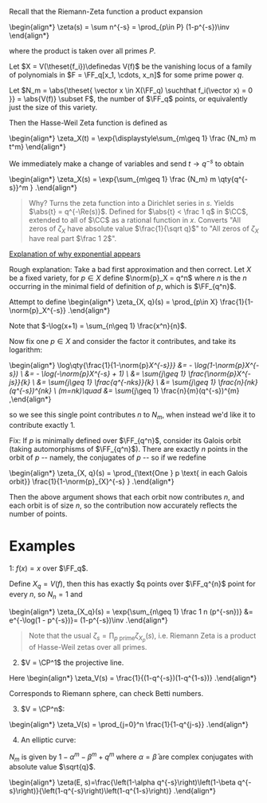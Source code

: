 Recall that the Riemann-Zeta function a product expansion


\begin{align*}
\zeta(s) = \sum n^{-s} = \prod_{p\in P} (1-p^{-s})\inv
\end{align*}

where the product is taken over all primes $P$.

Let $X = V(\theset{f_i})\definedas V(f)$ be the vanishing locus of a family of polynomials in $F = \FF_q[x_1, \cdots, x_n]$ for some prime power $q$.

Let $N_m = \abs{\theset{ \vector x \in X(\FF_q) \suchthat f_i(\vector x) = 0 }} = \abs{V(f)} \subset F$, the number of $\FF_q$ points, or equivalently just the size of this variety.

Then the Hasse-Weil Zeta function is defined as


\begin{align*}
\zeta_X(t) = \exp{\displaystyle\sum_{m\geq 1} \frac {N_m} m  t^m}
\end{align*}

We immediately make a change of variables and send $t\to q^{-s}$ to obtain

\begin{align*}
\zeta_X(s) = \exp{\sum_{m\geq 1} \frac {N_m} m \qty{q^{-s}}^m }
.\end{align*}

> Why? Turns the zeta function into a Dirichlet series in $s$.
> Yields $\abs{t} = q^{-\Re(s)}$.
> Defined for $\abs{t} < \frac 1 q$ in $\CC$, extended to all of $\CC$ as a rational function in $x$.
> Converts "All zeros of $\zeta_X$ have absolute value $\frac{1}{\sqrt q}$" to "All zeros of $\zeta_X$ have real part $\frac 1 2$".

[Explanation of why exponential appears](https://mathoverflow.net/questions/325186/motivation-for-zeta-function-of-an-algebraic-variety)

Rough explanation: Take a bad first approximation and then correct.
Let $X$ be a fixed variety, for $p\in X$ define $\norm{p}_X = q^n$ where $n$ is the $n$ occurring in the minimal field of definition of $p$, which is $\FF_{q^n}$. 

Attempt to define
\begin{align*}
\zeta_{X, q}(s) = \prod_{p\in X} \frac{1}{1-\norm{p}_X^{-s}}
.\end{align*}

Note that $-\log(x+1) = \sum_{n\geq 1} \frac{x^n}{n}$.

Now fix one $p\in X$ and consider the factor it contributes, and take its logarithm:

\begin{align*}
\log\qty{\frac{1}{1-\norm{p}_X^{-s}}} 
&= - \log(1-\norm{p}_X^{-s}) \\
&=  - \log(-\norm{p}_X^{-s} + 1) \\
&= \sum_{j\geq 1} \frac{\norm{p}_X^{-js}}{k} \\
&= \sum_{j\geq 1} \frac{q^{-nks}}{k} \\
&= \sum_{j\geq 1} \frac{n}{nk}(q^{-s})^{nk} \\
(m=nk)\quad &= \sum_{j\geq 1} \frac{n}{m}(q^{-s})^{m}
,\end{align*}

so we see this single point contributes $n$ to $N_m$, when instead we'd like it to contribute exactly 1.

Fix:
If $p$ is minimally defined over $\FF_{q^n}$, consider its Galois orbit (taking automorphisms of $\FF_{q^n}$).
There are exactly $n$ points in the orbit of $p$ -- namely, the conjugates of $p$ -- so if we redefine

\begin{align*}
\zeta_{X, q}(s) = \prod_{\text{One } p \text{ in each Galois orbit}} \frac{1}{1-\norm{p}_{X}^{-s} }
.\end{align*}

Then the above argument shows that each orbit now contributes $n$, and each orbit is of size $n$, so the contribution now accurately reflects the number of points.

# Examples

1: $f(x) = x$ over $\FF_q$.

Define $X_q = V(f)$, then this has exactly $q  points over $\FF_q^{n}$ point for every $n$, so $N_n = 1$ and

\begin{align*}
\zeta_{X_q}(s) = \exp{\sum_{n\geq 1} \frac 1 n  (p^{-sn})} &= e^{-\log(1 - p^{-s})}= (1-p^{-s})\inv
.\end{align*}

> Note that the usual $\zeta_s = \prod_{p\text{ prime}} \zeta_{X_p}(s)$, i.e. Riemann Zeta is a product of Hasse-Weil zetas over all primes.

2. $V = \CP^1$ the projective line.

Here 
\begin{align*}
\zeta_V(s) = \frac{1}{(1-q^{-s})(1-q^{1-s})}
.\end{align*}

Corresponds to Riemann sphere, can check Betti numbers.

3. $V = \CP^n$:

\begin{align*}
\zeta_V(s) = \prod_{j=0}^n \frac{1}{1-q^{j-s}}
.\end{align*}

4. An elliptic curve:

$N_m$ is given by $1 - \alpha^m - \beta^m + q^m$ where $\alpha = \bar\beta$ are complex conjugates with absolute value $\sqrt{q}$.

\begin{align*}
\zeta(E, s)=\frac{\left(1-\alpha q^{-s}\right)\left(1-\beta q^{-s}\right)}{\left(1-q^{-s}\right)\left(1-q^{1-s}\right)}
.\end{align*}


